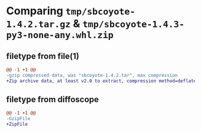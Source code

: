 # Comparing `tmp/sbcoyote-1.4.2.tar.gz` & `tmp/sbcoyote-1.4.3-py3-none-any.whl.zip`

## filetype from file(1)

```diff
@@ -1 +1 @@
-gzip compressed data, was "sbcoyote-1.4.2.tar", max compression
+Zip archive data, at least v2.0 to extract, compression method=deflate
```

## filetype from diffoscope

```diff
@@ -1 +1 @@
-GzipFile
+ZipFile
```

